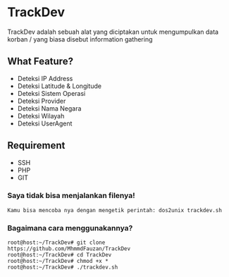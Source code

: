 # TrackDev
TrackDev adalah sebuah alat yang diciptakan untuk mengumpulkan data korban / yang biasa disebut information gathering

## What Feature?
- Deteksi IP Address
- Deteksi Latitude & Longitude
- Deteksi Sistem Operasi
- Deteksi Provider
- Deteksi Nama Negara
- Deteksi Wilayah
- Deteksi UserAgent

## Requirement
- SSH
- PHP
- GIT

### Saya tidak bisa menjalankan filenya!
``` Kamu bisa mencoba nya dengan mengetik perintah: dos2unix trackdev.sh ```

### Bagaimana cara menggunakannya?
```
root@host:~/TrackDev# git clone https://github.com/MhmmdFauzan/TrackDev
root@host:~/TrackDev# cd TrackDev
root@host:~/TrackDev# chmod +x *
root@host:~/TrackDev# ./trackdev.sh
```
